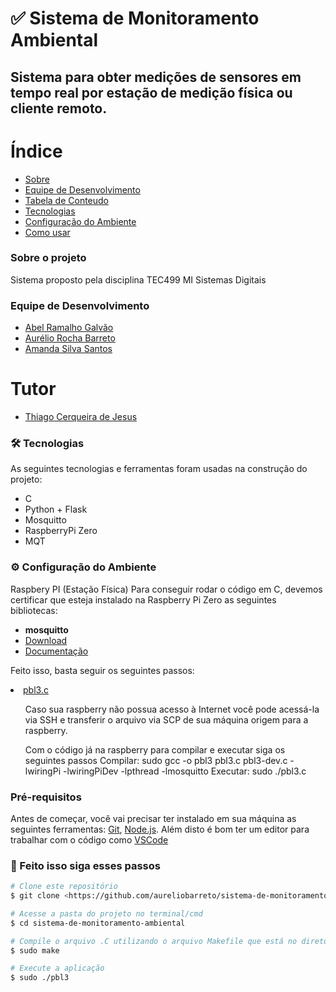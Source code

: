 # ✅ Sistema de Monitoramento Ambiental
## Sistema para obter medições de sensores em tempo real por estação de medição física ou cliente remoto.



Índice
=================
<!--ts-->
   * [Sobre](#Sobre)
   * [Equipe de Desenvolvimento](#equipe-de-desenvolvimento)
   * [Tabela de Conteudo](#tabela-de-conteudo)
   * [Tecnologias](#tecnologias)
   * [Configuração do Ambiente](#instalacao)
   * [Como usar](#como-usar)
<!--te-->
### Sobre o projeto
Sistema proposto pela disciplina TEC499 MI Sistemas Digitais 

### Equipe de Desenvolvimento
<div id="equipe">    
    <ul>
	<li><a href="https://github.com/argalvao"> Abel Ramalho Galvão</li>
	<li><a href="https://github.com/aureliobarreto"> Aurélio Rocha Barreto </a></li>
        <li><a href="https://github.com/amandassa"> Amanda Silva Santos </a> </li>
	</ul>
    <h1>Tutor</h1>
    <ul>
        <li><a href="https://github.com/thiagocj">Thiago Cerqueira de Jesus</a></li>
    </ul>
</div>

### 🛠 Tecnologias

As seguintes tecnologias e ferramentas foram usadas na construção do projeto:

- C
- Python + Flask
- Mosquitto
- RaspberryPi Zero
- MQT

### ⚙️ Configuração do Ambiente
Raspbery PI (Estação Física)
Para conseguir rodar o código em C, devemos certificar que esteja instalado na Raspberry Pi Zero as seguintes bibliotecas:

<ul>
	<li><b>mosquitto</b></li>
	<li><a href="https://mosquitto.org/download/">Download</a></li>
	<li><a href="https://mosquitto.org/api/files/mosquitto-h.html">Documentação</a></li>
</ul>
<p>Feito isso, basta seguir os seguintes passos:</p>
	<li><a href="https://github.com/aureliobarreto/sistema-de-monitoramento-ambiental/blob/main/pbl3.c">pbl3.c</a></li>
	
<ul>
	<p>Caso sua raspberry não possua acesso à Internet você pode acessá-la via SSH e transferir o arquivo via SCP de sua máquina origem para a raspberry.</p> 
</ul>

<ul><p>Com o código já na raspberry para compilar e executar siga os seguintes passos
Compilar: sudo gcc -o pbl3 pbl3.c pbl3-dev.c -lwiringPi -lwiringPiDev -lpthread -lmosquitto
Executar: sudo ./pbl3.c </p></ul>

### Pré-requisitos

Antes de começar, você vai precisar ter instalado em sua máquina as seguintes ferramentas:
[Git](https://git-scm.com), [Node.js](https://nodejs.org/en/). 
Além disto é bom ter um editor para trabalhar com o código como [VSCode](https://code.visualstudio.com/)

### 🎲 Feito isso siga esses passos

```bash
# Clone este repositório
$ git clone <https://github.com/aureliobarreto/sistema-de-monitoramento-ambiental>

# Acesse a pasta do projeto no terminal/cmd
$ cd sistema-de-monitoramento-ambiental

# Compile o arquivo .C utilizando o arquivo Makefile que está no diretório
$ sudo make

# Execute a aplicação
$ sudo ./pbl3

```
